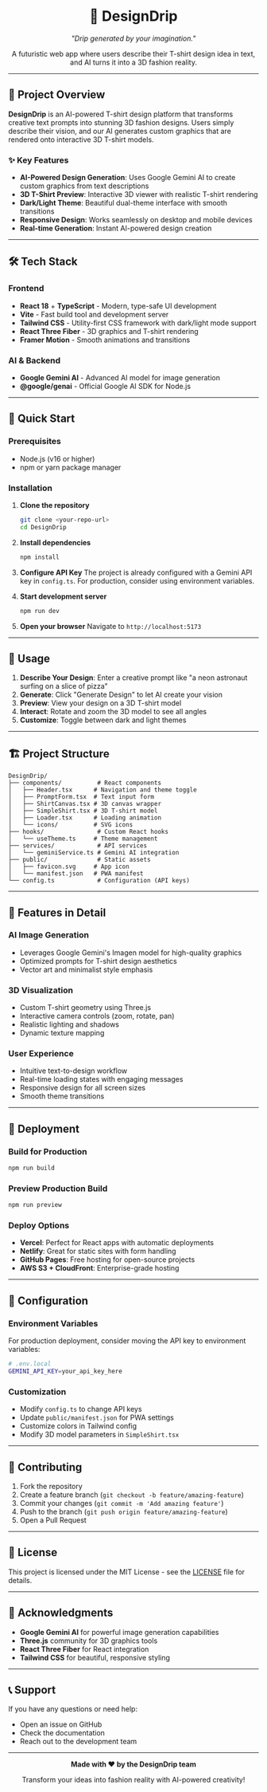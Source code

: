 <div align="center">
  <h1>🎨 DesignDrip</h1>
  <p><em>"Drip generated by your imagination."</em></p>
  <p>A futuristic web app where users describe their T-shirt design idea in text, and AI turns it into a 3D fashion reality.</p>
</div>

---

## 🚀 **Project Overview**

**DesignDrip** is an AI-powered T-shirt design platform that transforms creative text prompts into stunning 3D fashion designs. Users simply describe their vision, and our AI generates custom graphics that are rendered onto interactive 3D T-shirt models.

### ✨ **Key Features**

- **AI-Powered Design Generation**: Uses Google Gemini AI to create custom graphics from text descriptions
- **3D T-Shirt Preview**: Interactive 3D viewer with realistic T-shirt rendering
- **Dark/Light Theme**: Beautiful dual-theme interface with smooth transitions
- **Responsive Design**: Works seamlessly on desktop and mobile devices
- **Real-time Generation**: Instant AI-powered design creation

---

## 🛠️ **Tech Stack**

### **Frontend**

- **React 18** + **TypeScript** - Modern, type-safe UI development
- **Vite** - Fast build tool and development server
- **Tailwind CSS** - Utility-first CSS framework with dark/light mode support
- **React Three Fiber** - 3D graphics and T-shirt rendering
- **Framer Motion** - Smooth animations and transitions

### **AI & Backend**

- **Google Gemini AI** - Advanced AI model for image generation
- **@google/genai** - Official Google AI SDK for Node.js

---

## 🚀 **Quick Start**

### **Prerequisites**

- Node.js (v16 or higher)
- npm or yarn package manager

### **Installation**

1. **Clone the repository**

   ```bash
   git clone <your-repo-url>
   cd DesignDrip
   ```

2. **Install dependencies**

   ```bash
   npm install
   ```

3. **Configure API Key**
   The project is already configured with a Gemini API key in `config.ts`. For production, consider using environment variables.

4. **Start development server**

   ```bash
   npm run dev
   ```

5. **Open your browser**
   Navigate to `http://localhost:5173`

---

## 🎯 **Usage**

1. **Describe Your Design**: Enter a creative prompt like "a neon astronaut surfing on a slice of pizza"
2. **Generate**: Click "Generate Design" to let AI create your vision
3. **Preview**: View your design on a 3D T-shirt model
4. **Interact**: Rotate and zoom the 3D model to see all angles
5. **Customize**: Toggle between dark and light themes

---

## 🏗️ **Project Structure**

```
DesignDrip/
├── components/          # React components
│   ├── Header.tsx      # Navigation and theme toggle
│   ├── PromptForm.tsx  # Text input form
│   ├── ShirtCanvas.tsx # 3D canvas wrapper
│   ├── SimpleShirt.tsx # 3D T-shirt model
│   ├── Loader.tsx      # Loading animation
│   └── icons/          # SVG icons
├── hooks/               # Custom React hooks
│   └── useTheme.ts     # Theme management
├── services/            # API services
│   └── geminiService.ts # Gemini AI integration
├── public/              # Static assets
│   ├── favicon.svg     # App icon
│   └── manifest.json   # PWA manifest
└── config.ts            # Configuration (API keys)
```

---

## 🌟 **Features in Detail**

### **AI Image Generation**

- Leverages Google Gemini's Imagen model for high-quality graphics
- Optimized prompts for T-shirt design aesthetics
- Vector art and minimalist style emphasis

### **3D Visualization**

- Custom T-shirt geometry using Three.js
- Interactive camera controls (zoom, rotate, pan)
- Realistic lighting and shadows
- Dynamic texture mapping

### **User Experience**

- Intuitive text-to-design workflow
- Real-time loading states with engaging messages
- Responsive design for all screen sizes
- Smooth theme transitions

---

## 🚀 **Deployment**

### **Build for Production**

```bash
npm run build
```

### **Preview Production Build**

```bash
npm run preview
```

### **Deploy Options**

- **Vercel**: Perfect for React apps with automatic deployments
- **Netlify**: Great for static sites with form handling
- **GitHub Pages**: Free hosting for open-source projects
- **AWS S3 + CloudFront**: Enterprise-grade hosting

---

## 🔧 **Configuration**

### **Environment Variables**

For production deployment, consider moving the API key to environment variables:

```bash
# .env.local
GEMINI_API_KEY=your_api_key_here
```

### **Customization**

- Modify `config.ts` to change API keys
- Update `public/manifest.json` for PWA settings
- Customize colors in Tailwind config
- Modify 3D model parameters in `SimpleShirt.tsx`

---

## 🤝 **Contributing**

1. Fork the repository
2. Create a feature branch (`git checkout -b feature/amazing-feature`)
3. Commit your changes (`git commit -m 'Add amazing feature'`)
4. Push to the branch (`git push origin feature/amazing-feature`)
5. Open a Pull Request

---

## 📄 **License**

This project is licensed under the MIT License - see the [LICENSE](LICENSE) file for details.

---

## 🙏 **Acknowledgments**

- **Google Gemini AI** for powerful image generation capabilities
- **Three.js** community for 3D graphics tools
- **React Three Fiber** for React integration
- **Tailwind CSS** for beautiful, responsive styling

---

## 📞 **Support**

If you have any questions or need help:

- Open an issue on GitHub
- Check the documentation
- Reach out to the development team

---

<div align="center">
  <p><strong>Made with ❤️ by the DesignDrip team</strong></p>
  <p>Transform your ideas into fashion reality with AI-powered creativity!</p>
</div>
